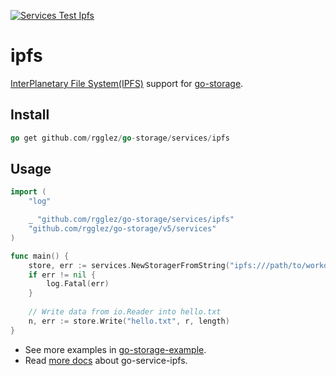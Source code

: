 [![Services Test Ipfs](https://github.com/rgglez/go-storage/actions/workflows/services-test-ipfs.yml/badge.svg)](https://github.com/rgglez/go-storage/actions/workflows/services-test-ipfs.yml)

# ipfs

[InterPlanetary File System(IPFS)](https://ipfs.io/) support for [go-storage](https://github.com/rgglez/go-storage).

## Install

```go
go get github.com/rgglez/go-storage/services/ipfs
```

## Usage

```go
import (
	"log"

	_ "github.com/rgglez/go-storage/services/ipfs"
	"github.com/rgglez/go-storage/v5/services"
)

func main() {
	store, err := services.NewStoragerFromString("ipfs:///path/to/workdir?endpoint=<ipfs_http_api_endpoint>&gateway=<ipfs_http_gateway>")
	if err != nil {
		log.Fatal(err)
	}
	
	// Write data from io.Reader into hello.txt
	n, err := store.Write("hello.txt", r, length)
}
```

- See more examples in [go-storage-example](https://github.com/rgglez/go-storage-example).
- Read [more docs](https://beyondstorage.io/docs/go-storage/services/ipfs) about go-service-ipfs.
